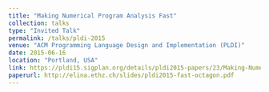 ```yaml
---
title: "Making Numerical Program Analysis Fast"
collection: talks
type: "Invited Talk"
permalink: /talks/pldi-2015
venue: "ACM Programming Language Design and Implementation (PLDI)"
date: 2015-06-16
location: "Portland, USA"
link: https://pldi15.sigplan.org/details/pldi2015-papers/23/Making-Numerical-Program-Analysis-Fast
paperurl: http://elina.ethz.ch/slides/pldi2015-fast-octagon.pdf
---
```



